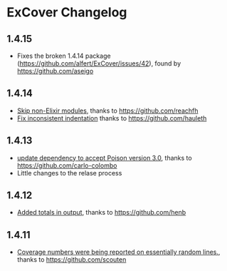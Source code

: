 # ExCover Changelog

## 1.4.15
* Fixes the broken 1.4.14 package (https://github.com/alfert/ExCover/issues/42), found by https://github.com/aseigo

## 1.4.14
* [Skip non-Elixir modules](https://github.com/alfert/ExCover/pull/41), thanks to https://github.com/reachfh
* [Fix inconsistent indentation](https://github.com/alfert/ExCover/pull/49) thanks to https://github.com/hauleth

## 1.4.13
* [update dependency to accept Poison version 3.0](https://github.com/alfert/ExCover/pull/39),
  thanks to https://github.com/carlo-colombo
* Little changes to the relase process

## 1.4.12
* [Added totals in output](https://github.com/alfert/ExCover/pull/36), thanks to https://github.com/henb

## 1.4.11
* [Coverage numbers were being reported on essentially random lines.](https://github.com/alfert/ExCover/pull/35), thanks to https://github.com/scouten
